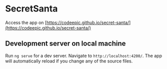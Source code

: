 # SecretSanta

Access the app on [https://codeepic.github.io/secret-santa/](https://codeepic.github.io/secret-santa/)

## Development server on local machine

Run `ng serve` for a dev server. Navigate to `http://localhost:4200/`. The app will automatically reload if you change any of the source files.
